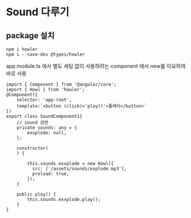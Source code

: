 # Sound 다루기
## package 설치
```
npm i howler
npm i --save-dev @types/howler
```

app.module.ts 에서 별도 세팅 없이 사용하려는 component 에서 new를 이요하여 바로 사용
```
import { Component } from '@angular/core';
import { Howl } from 'howler';
@Component({
    selector: 'app-root',
    template:`<button (click)='play()'>플레이</button>`
})
export class SoundComponent1{
    // sound 관련
    private sounds: any = {
        exxplode: null,
    };

    constructor(
    ) {

        this.sounds.exxplode = new Howl({
          src: ['/assets/sounds/explode.mp3'],
          preload: true,
        });
    }

    public play() {
        this.sounds.exxplode.play();
    }
}
```